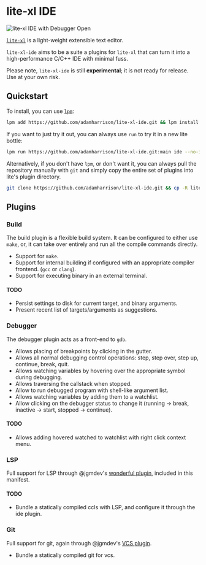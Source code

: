 # lite-xl IDE

![lite-xl IDE with Debugger Open](https://raw.githubusercontent.com/adamharrison/lite-xl-ide/main/screenshots/debugger.png)

[`lite-xl`](https://github.com/lite-xl/lite-xl) is a light-weight extensible text editor.

`lite-xl-ide` aims to be a suite a plugins for `lite-xl` that can turn it into a high-performance C/C++ IDE with minimal fuss.

Please note, `lite-xl-ide` is still **experimental**; it is not ready for release. Use at your own risk.

## Quickstart

To install, you can use [`lpm`](https://github.com/adamharrison/lite-xl-plugin-manager):

```bash
lpm add https://github.com/adamharrison/lite-xl-ide.git && lpm install ide --no-install-optional
```

If you want to just try it out, you can always use `run` to try it in a new lite bottle:

```bash
lpm run https://github.com/adamharrison/lite-xl-ide.git:main ide --no-install-optional
```

Alternatively, if you don't have `lpm`, or don't want it, you can always pull the repository manually with `git`
and simply copy the entire set of plugins into lite's plugin directory.

```bash
git clone https://github.com/adamharrison/lite-xl-ide.git && cp -R lite-xl-ide/plugins ~/.config/lite-xl-/plugins
```

## Plugins

### Build

The build plugin is a flexible build system. It can be configured to either use `make`, or, it can take over entirely
and run all the compile commands directly.

* Support for `make`.
* Support for internal building if configured with an appropriate compiler frontend. (`gcc` or `clang`).
* Support for executing binary in an external terminal.

#### TODO

* Persist settings to disk for current target, and binary arguments.
* Present recent list of targets/arguments as suggestions.

### Debugger

The debugger plugin acts as a front-end to `gdb`.

* Allows placing of breakpoints by clicking in the gutter.
* Allows all normal debugging control operations: step, step over, step up, continue, break, quit.
* Allows watching variables by hovering over the appropriate symbol during debugging.
* Allows traversing the callstack when stopped.
* Allow to run debugged program with shell-like argument list.
* Allows watching variables by adding them to a watchlist.
* Allow clicking on the debugger status to change it (running -> break, inactive -> start, stopped -> continue).

#### TODO

* Allows adding hovered watched to watchlist with right click context menu.

### LSP

Full support for LSP through @jgmdev's [wonderful plugin](https://github.com/lite-xl/lite-xl-lsp), included in this manifest.

#### TODO

* Bundle a statically compiled ccls with LSP, and configure it through the ide plugin.

### Git

Full support for git, again through @jgmdev's [VCS plugin](https://github.com/lite-xl/lite-xl-plugins).

* Bundle a statically compiled git for vcs.

